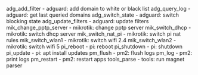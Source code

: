 adg_add_filter - adguard: add domain to white or black list
adg_query_log - adguard: get last queried domains
adg_switch_state - adguard: switch blocking state
adg_update_filters - adguard: update filters
mik_change_pptp_server - mikrotik: change pptp server
mik_switch_dhcp - mikrotik: switch dhcp server
mik_switch_nat_pi - mikrotik: switch pi nat rules
mik_switch_wlan1 - mikrotik: switch wifi 2.4
mik_switch_wlan2 - mikrotik: switch wifi 5
pi_reboot - pi: reboot
pi_shutdown - pi: shutdown
pi_update - pi: apt install updates
pm_flush - pm2: flush logs
pm_log - pm2: print logs
pm_restart - pm2: restart apps
tools_parse - tools: run magnet parser
